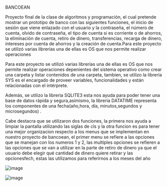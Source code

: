 BANCOEAN

Proyecto final de la clase de algoritmos y programación, el cual pretende mostrar un prototipo de banco con las siguientes funciones, el inicio de sesión que viene enlazado con el usuario y la contraseña, el número de cuenta, olvido de contraseña, el tipo de cuenta si es corriente o de ahorros, la eliminación de cuenta, retiro de dinero, transferencias, recarga de dinero, intereses por cuenta de ahorros y la creación de cuenta.Para este proyecto se utilizó varias librerías una de ellas es OS que nos permite realizar operaciones  

Para este proyecto se utilizó varias librerías una de ellas es OS que nos permite realizar operaciones depenientes del sistema operativo como crear una carpeta y listar contenidos de una carpeta, tambien, se  utilizo la librería SYS es el encargado de proveer variables, funcionalidades y están relacionadas con el intérprete.

Además, se utilizo la libreria SQLITE3 esta nos ayuda para poder tener una base de datos rápida y segura,asimismo, la libreria DATATIME representa los componentes de una fecha(año,hora, día, minutos,segundos y microsegundos) .  

Cabe destacra que se utilizaron dos funciones, la primera nos ayuda a limpiar la pantalla utilizando las  siglas de cls  y la otra funcion es para tener una mejor organizacion respecto a los menus que se implementan en nuestro proyecto de bancoean, el primer menu  se refiere a las opciones que se manejan con  los numeros 1 y 2, las multíples opciones se refieren  a las opciones que se van a utilizar en la parte de retiro de dinero ya que el usuario debe elegir qué cantidad de dinero quiere retirar y las opcionesfech, estas las utilizamos para referirnos a los meses del año

![image](https://user-images.githubusercontent.com/87997369/134271836-cae9ecb2-f234-4f7c-bfd1-1b8846658203.png)

![image](https://user-images.githubusercontent.com/87997369/134274273-c52c4ca1-329e-410c-bc43-9abf7342ab30.png)

